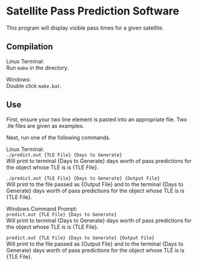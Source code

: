 # Satellite Pass Prediction Software
This program will display visible pass times for a given satellite.

## Compilation
Linux Terminal:  
Run `make` in the directory.  
  
Windows:  
Double click `make.bat`.
  
## Use
First, ensure your two line element is pasted into an appropriate file. Two .tle files are given as examples.

Next, run one of the following commands.

Linux Terminal:  
`./predict.out {TLE File} {Days to Generate}`  
Will print to terminal {Days to Generate} days worth of pass predictions for the object whose TLE is is {TLE File}.
  
`./predict.out {TLE File} {Days to Generate} {Output File}`  
Will print to the file passed as {Output File} and to the terminal {Days to Generate} days worth of pass predictions for the object whose TLE is is {TLE File}.

Windows Command Prompt:  
`predict.out {TLE File} {Days to Generate}`  
Will print to terminal {Days to Generate} days worth of pass predictions for the object whose TLE is is {TLE File}.
  
`predict.out {TLE File} {Days to Generate} {Output File}`  
Will print to the file passed as {Output File} and to the terminal {Days to Generate} days worth of pass predictions for the object whose TLE is is {TLE File}.
